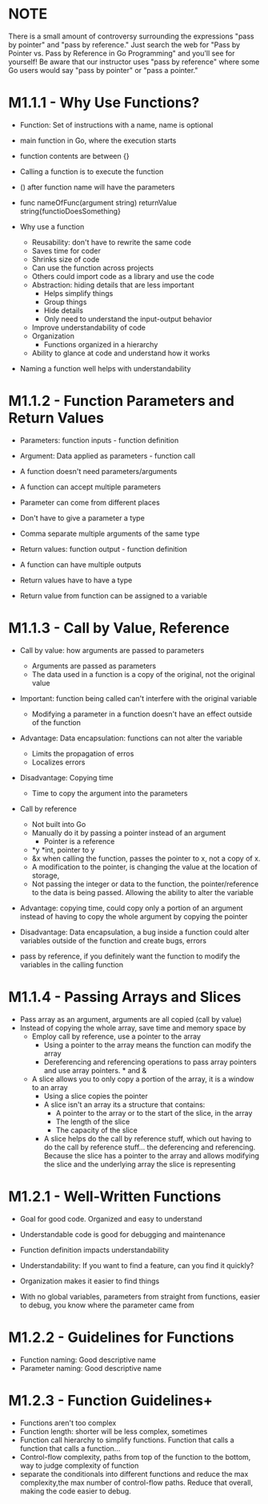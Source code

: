 # NOTE
There is a small amount of controversy surrounding the expressions "pass by pointer" and "pass by reference." Just search the web for "Pass by Pointer vs. Pass by Reference in Go Programming" and you'll see for yourself! Be aware that our instructor uses "pass by reference" where some Go users would say "pass by pointer" or "pass a pointer."

# M1.1.1 - Why Use Functions?
- Function: Set of instructions with a name, name is optional
- main function in Go, where the execution starts
- function contents are between {}
- Calling a function is to execute the function
- () after function name will have the parameters
- func nameOfFunc(argument string) returnValue string{functioDoesSomething}

- Why use a function
    - Reusability: don't have to rewrite the same code
    - Saves time for coder
    - Shrinks size of code
    - Can use the function across projects
    - Others could import code as a library and use the code
    - Abstraction: hiding details that are less important
        - Helps simplify things
        - Group things
        - Hide details
        - Only need to understand the input-output behavior
    - Improve understandability of code
    - Organization
        - Functions organized in a hierarchy
    - Ability to glance at code and understand how it works
- Naming a function well helps with understandability

# M1.1.2 - Function Parameters and Return Values
- Parameters: function inputs - function definition
- Argument: Data applied as parameters - function call
- A function doesn't need parameters/arguments
- A function can accept multiple parameters
- Parameter can come from different places
- Don't have to give a parameter a type
- Comma separate multiple arguments of the same type

- Return values: function output - function definition
- A function can have multiple outputs
- Return values have to have a type
- Return value from function can be assigned to a variable

# M1.1.3 - Call by Value, Reference
- Call by value: how arguments are passed to parameters
    - Arguments are passed as parameters
    - The data used in a function is a copy of the original, not the original value
- Important: function being called can't interfere with the original variable
    - Modifying a parameter in a function doesn't have an effect outside of the function
- Advantage: Data encapsulation: functions can not alter the variable
    - Limits the propagation of erros
    - Localizes errors
- Disadvantage: Copying time
    - Time to copy the argument into the parameters

- Call by reference
    - Not built into Go
    - Manually do it by passing a pointer instead of an argument
        - Pointer is a reference
    - *y *int, pointer to y
    - &x when calling the function, passes the pointer to x, not a copy of x.
    - A modification to the pointer, is changing the value at the location of storage,
    - Not passing the integer or data to the function, the pointer/reference to the data is being passed. Allowing the ability to alter the variable
- Advantage: copying time, could copy only a portion of an argument instead of having to copy the whole argument by copying the pointer
- Disadvantage: Data encapsulation, a bug inside a function could alter variables outside of the function and create bugs, errors

- pass by reference, if you definitely want the function to modify the variables in the calling function
# M1.1.4 - Passing Arrays and Slices
- Pass array as an argument, arguments are all copied (call by value)
- Instead of copying the whole array, save time and memory space by
    - Employ call by reference, use a pointer to the array
        - Using a pointer to the array means the function can modify the array
        - Dereferencing and referencing operations to pass array pointers and use array pointers. * and &
    - A slice allows you to only copy a portion of the array, it is a window to an array
        - Using a slice copies the pointer
        - A slice isn't an array its a structure that contains:
            - A pointer to the array or to the start of the slice, in the array
            - The length of the slice
            - The capacity of the slice
        - A slice helps do the call by reference stuff, which out having to do the call by reference stuff... the deferencing and referencing. Because the slice has a pointer to the array and allows modifying the slice and the underlying array the slice is representing
# M1.2.1 - Well-Written Functions
- Goal for good code. Organized and easy to understand
- Understandable code is good for debugging and maintenance
- Function definition impacts understandability
- Understandability: If you want to find a feature, can you find it quickly?
- Organization makes it easier to find things

- With no global variables, parameters from straight from functions, easier to debug, you know where the parameter came from

# M1.2.2 - Guidelines for Functions
- Function naming: Good descriptive name
- Parameter naming: Good descriptive name

# M1.2.3 - Function Guidelines+
- Functions aren't too complex
- Function length: shorter will be less complex, sometimes
- Function call hierarchy to simplify functions. Function that calls a function that calls a function...
- Control-flow complexity, paths from top of the function to the bottom, way to judge complexity of function
- separate the conditionals into different functions and reduce the max complexity,the max number of control-flow paths. Reduce that overall, making the code easier to debug.
